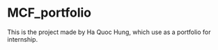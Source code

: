 # MCF_portfolio

This is the project made by Ha Quoc Hung, which use as a portfolio for internship.
